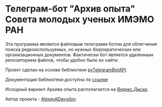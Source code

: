 # Телеграм-бот "Архив опыта" Совета молодых ученых ИМЭМО РАН 

Эта программа является файловым телеграмм ботом для облегчения поиска редкоиспользуемых, но нужных бюрократических или организационных документов. Фактически бот является удаленным репозиторием файлов, чтобы удобно было их найти.


Проект сделан на основе библиотеки [pyTelegramBotAPI](https://github.com/eternnoir/pyTelegramBotAPI). 

Документация библиотеки доступна по [ссылке](https://pytba.readthedocs.io/ru/latest/sync_version/index.html#telebot.TeleBot.message_handler) 

Исходный вариант Архива опыта располагается на [Яндекс.Диске](https://disk.yandex.ru/d/uU0Iq-LvlF4Jfg?w=1).

Автор проекта - [AlexeyADavydov](https://github.com/AlexeyADavydov).

